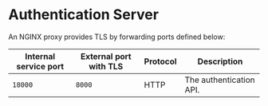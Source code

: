 # Authentication Server

An NGINX proxy provides TLS by forwarding ports defined below:

| Internal service port | External port with TLS | Protocol | Description             |
| --------------------- | ---------------------- | -------- | ----------------------- |
| `18000`               | `8000`                 | HTTP     | The authentication API. |
